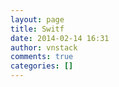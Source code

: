 ```yaml
---
layout: page
title: Switf
date: 2014-02-14 16:31
author: vnstack
comments: true
categories: []
---
```


